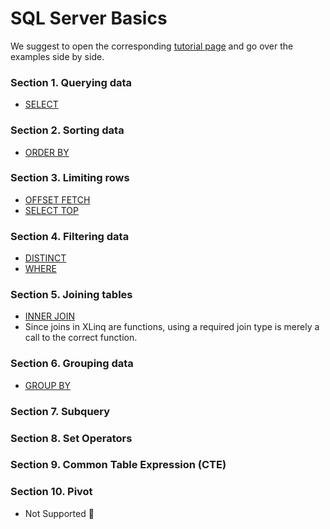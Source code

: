 # SQL Server Basics

We suggest to open the corresponding [tutorial page](https://www.sqlservertutorial.net/sql-server-basics/) and go over the examples side by side.

### Section 1. Querying data

- [SELECT](Select.md)

### Section 2. Sorting data

- [ORDER BY](OrderBy.md)

### Section 3. Limiting rows

- [OFFSET FETCH](OffsetFetch.md)
- [SELECT TOP](Top.md)

### Section 4. Filtering data

- [DISTINCT](Distinct.md)
- [WHERE](Where.md)

### Section 5. Joining tables

- [INNER JOIN](InnerJoin.md)
- Since joins in XLinq are functions, using a required join type is merely a call to the correct function.

### Section 6. Grouping data

- [GROUP BY](GroupBy.md)

### Section 7. Subquery
### Section 8. Set Operators
### Section 9. Common Table Expression (CTE)
### Section 10. Pivot

- Not Supported 😬
